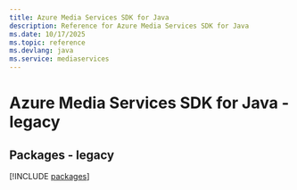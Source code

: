 ```yaml
---
title: Azure Media Services SDK for Java
description: Reference for Azure Media Services SDK for Java
ms.date: 10/17/2025
ms.topic: reference
ms.devlang: java
ms.service: mediaservices
---
```

# Azure Media Services SDK for Java - legacy
## Packages - legacy
[!INCLUDE [packages](media-services-index.md)]